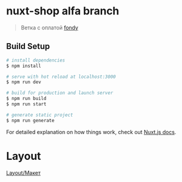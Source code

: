# nuxt-shop alfa branch

> Ветка с оплатой [fondy](https://docs.fondy.eu/ru/)

## Build Setup

```bash
# install dependencies
$ npm install

# serve with hot reload at localhost:3000
$ npm run dev

# build for production and launch server
$ npm run build
$ npm run start

# generate static project
$ npm run generate
```

For detailed explanation on how things work, check out [Nuxt.js docs](https://nuxtjs.org).

# Layout

[Layout/Макет](https://www.figma.com/file/Qge5WlVtViDg9ibiB7jGIv/nuxt-shop)
